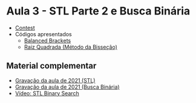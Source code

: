 # Aula 3 - STL Parte 2 e Busca Binária

- [Contest](https://vjudge.net/contest/491451)
- Códigos apresentados
    - [Balanced Brackets](./Códigos/balanced_brackets.cpp)
    - [Raiz Quadrada (Método da Bisseção)](./Códigos/raiz.cpp)

<h2>Material complementar</h2>

- [Gravação da aula de 2021 (STL)](https://youtu.be/zbOe1GhHAYU)
- [Gravação da aula de 2021 (Busca Binária)](https://youtu.be/pjShh4nMdp0)
- [Vídeo: STL Binary Search](https://www.youtube.com/watch?v=rXuqUtifDU8)